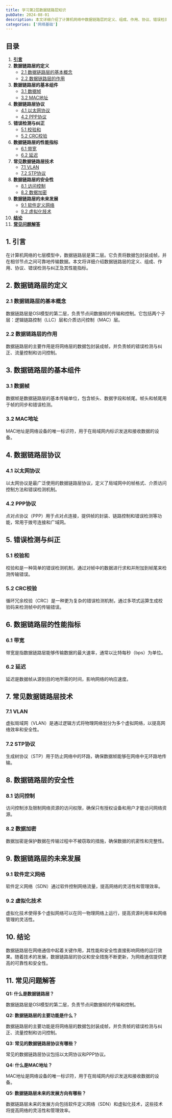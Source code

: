 ```yaml
---
title: 学习第2层数据链路层知识
pubDate: 2024-08-01
description: 本文详细介绍了计算机网络中数据链路层的定义、组成、作用、协议、错误检测与纠正及其性能指标。
categories: ['网络基础']
---
```



## 目录
1. [**引言**](#1-引言)
2. **数据链路层的定义**
   - [2.1 数据链路层的基本概念](#21-数据链路层的基本概念)
   - [2.2 数据链路层的作用](#22-数据链路层的作用)
3. **数据链路层的基本组件**
   - [3.1 数据帧](#31-数据帧)
   - [3.2 MAC地址](#32-mac地址)
4. **数据链路层协议**
   - [4.1 以太网协议](#41-以太网协议)
   - [4.2 PPP协议](#42-ppp协议)
5. **错误检测与纠正**
   - [5.1 校验和](#51-校验和)
   - [5.2 CRC校验](#52-crc校验)
6. **数据链路层的性能指标**
   - [6.1 带宽](#61-带宽)
   - [6.2 延迟](#62-延迟)
7. **常见数据链路层技术**
   - [7.1 VLAN](#71-vlan)
   - [7.2 STP协议](#72-stp协议)
8. **数据链路层的安全性**
   - [8.1 访问控制](#81-访问控制)
   - [8.2 数据加密](#82-数据加密)
9. **数据链路层的未来发展**
   - [9.1 软件定义网络](#91-软件定义网络)
   - [9.2 虚拟化技术](#92-虚拟化技术)
10. [**结论**](#10-结论)
11. [**常见问题解答**](#11-常见问题解答)

## 1. 引言

在计算机网络的七层模型中，数据链路层是第二层。它负责将数据包封装成帧，并在相邻节点之间可靠地传输数据。本文将详细介绍数据链路层的定义、组成、作用、协议、错误检测与纠正及其性能指标。

## 2. 数据链路层的定义

### 2.1 数据链路层的基本概念

数据链路层是OSI模型的第二层，负责节点间数据帧的传输和控制。它包括两个子层：逻辑链路控制（LLC）层和介质访问控制（MAC）层。

### 2.2 数据链路层的作用

数据链路层的主要作用是将网络层的数据包封装成帧，并负责帧的错误检测与纠正、流量控制和访问控制。

## 3. 数据链路层的基本组件

### 3.1 数据帧

数据帧是数据链路层的基本传输单位，包含帧头、数据字段和帧尾。帧头和帧尾用于帧的同步和错误检测。

### 3.2 MAC地址

MAC地址是网络设备的唯一标识符，用于在局域网内标识发送和接收数据的设备。

## 4. 数据链路层协议

### 4.1 以太网协议

以太网协议是最广泛使用的数据链路层协议，定义了局域网中的帧格式、介质访问控制方法和错误检测机制。

### 4.2 PPP协议

点对点协议（PPP）用于点对点连接，提供帧的封装、链路控制和错误检测等功能，常用于拨号连接和广域网。

## 5. 错误检测与纠正

### 5.1 校验和

校验和是一种简单的错误检测机制，通过对帧中的数据进行求和并附加到帧尾来检测传输错误。

### 5.2 CRC校验

循环冗余校验（CRC）是一种更为复杂的错误检测机制，通过多项式运算生成校验码来检测帧中的传输错误。

## 6. 数据链路层的性能指标

### 6.1 带宽

带宽是指数据链路层能够传输数据的最大速率，通常以比特每秒（bps）为单位。

### 6.2 延迟

延迟是数据帧从源到目的地所需的时间，影响网络的响应速度。

## 7. 常见数据链路层技术

### 7.1 VLAN

虚拟局域网（VLAN）是通过逻辑方式将物理网络划分为多个虚拟网络，以提高网络效率和安全性。

### 7.2 STP协议

生成树协议（STP）用于防止网络中的环路，确保数据帧能够在网络中无环路地传输。

## 8. 数据链路层的安全性

### 8.1 访问控制

访问控制涉及限制网络资源的访问权限，确保只有授权设备和用户才能访问网络资源。

### 8.2 数据加密

数据加密是保护数据在传输过程中不被窃取的措施，确保数据的机密性和完整性。

## 9. 数据链路层的未来发展

### 9.1 软件定义网络

软件定义网络（SDN）通过软件控制网络流量，提高网络的灵活性和管理效率。

### 9.2 虚拟化技术

虚拟化技术使得多个虚拟网络可以在同一物理网络上运行，提高资源利用率和网络管理的灵活性。

## 10. 结论

数据链路层在网络通信中起着关键作用，其性能和安全性直接影响网络的运行效果。随着技术的发展，数据链路层的协议和安全措施不断更新，为网络通信提供更高的可靠性和安全性。

## 11. 常见问题解答

**Q1: 什么是数据链路层？**

数据链路层是OSI模型的第二层，负责节点间数据帧的传输和控制。

**Q2: 数据链路层的主要功能是什么？**

数据链路层的主要功能是将网络层的数据包封装成帧，并负责帧的错误检测与纠正、流量控制和访问控制。

**Q3: 常见的数据链路层协议有哪些？**

常见的数据链路层协议包括以太网协议和PPP协议。

**Q4: 什么是MAC地址？**

MAC地址是网络设备的唯一标识符，用于在局域网内标识发送和接收数据的设备。

**Q5: 数据链路层未来的发展方向有哪些？**

数据链路层未来的发展方向包括软件定义网络（SDN）和虚拟化技术，这些技术将提高网络的灵活性和管理效率。